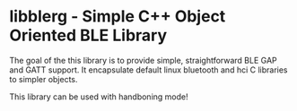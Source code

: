 # libblerg - Simple C++ Object Oriented BLE Library

The goal of the this library is to provide simple, straightforward BLE GAP and GATT support. It encapsulate default linux bluetooth and hci C libraries to simpler objects.

This library can be used with handboning mode!
